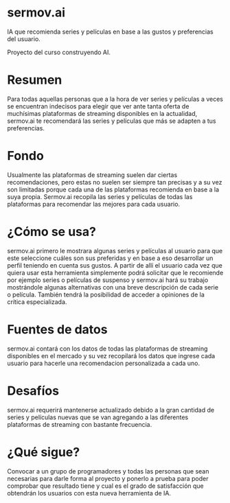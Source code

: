 # sermov.ai
IA que recomienda series y películas en base a las gustos y preferencias del usuario.

Proyecto del curso construyendo AI.
# Resumen
Para todas aquellas personas que a la hora de ver series y películas a veces se encuentran indecisos para elegir que ver ante tanta oferta de muchísimas plataformas de streaming disponibles en la actualidad, sermov.ai te recomendará las series y películas que más se adapten a tus preferencias.
# Fondo
Usualmente las plataformas de streaming suelen dar ciertas recomendaciones, pero estas no suelen ser siempre tan precisas y  a su vez son limitadas porque cada una de las plataformas recomienda en base a la suya propia. Sermov.ai recopila las series y películas de todas las plataformas para recomendar las mejores para cada usuario. 
# ¿Cómo se usa?
sermov.ai primero le mostrara algunas series y películas al usuario para que este seleccione cuáles son sus preferidas y en base a eso desarrollar un perfil teniendo en cuenta sus gustos. A partir de allí el usuario cada vez que quiera usar esta herramienta simplemente podrá solicitar que le recomiende por ejemplo series o películas de suspenso y sermov.ai hará su trabajo mostrándole algunas alternativas con una breve descripción de cada serie o película. También tendrá la posibilidad de acceder a opiniones de la crítica especializada. 
# Fuentes de datos
sermov.ai contará con los datos de todas las plataformas de streaming disponibles en el mercado y su vez recopilará los datos que ingrese cada usuario para hacerle una recomendacion personalizada a cada uno.
# Desafíos
sermov.ai requerirá mantenerse actualizado debido a la gran cantidad de series y películas nuevas que se van agregando a las diferentes plataformas de streaming con bastante frecuencia.
# ¿Qué sigue?
Convocar a un grupo de programadores y todas las personas que sean necesarias para darle forma al proyecto y ponerlo a prueba para poder comprobar que resultado tiene y cual es el grado de satisfacción que obtendrán los usuarios con esta nueva herramienta de IA.
